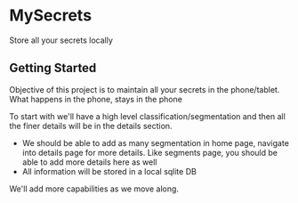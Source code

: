 # MySecrets

Store all your secrets locally

## Getting Started

Objective of this project is to maintain all your secrets in the phone/tablet. What happens in the phone, stays in the phone

To start with we'll have a high level classification/segmentation and then all the finer details will be in the details section.

- We should be able to add as many segmentation in home page, navigate into details page for more details. Like segments page, you should be able to add more details here as well
- All information will be stored in a local sqlite DB

We'll add more capabilities as we move along.
